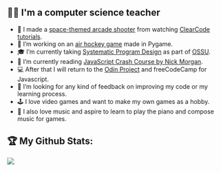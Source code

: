 ## 🧑‍💻 I'm a computer science teacher
- 👾 I made a [space-themed arcade shooter](https://github.com/frankiebry/star-hero) from watching [ClearCode tutorials](https://www.youtube.com/@ClearCode).
- 🏒 I’m working on an [air hockey game](https://github.com/nintanuki/pygame-air-hockey) made in Pygame.
- 🎓 I’m currently taking [Systematic Program Design](https://learning.edx.org/course/course-v1:UBCx+SPD1x+2T2015) as part of [OSSU](https://github.com/ossu/computer-science).
- 📖 I’m currently reading [JavaScript Crash Course by Nick Morgan](https://nostarch.com/javascript-crash-course).
- 💻 After that I will return to the [Odin Project](https://www.theodinproject.com/) and freeCodeCamp for Javascript.
- 🤔 I’m looking for any kind of feedback on improving my code or my learning process.
- 🕹️ I love video games and want to make my own games as a hobby.
- 🎹 I also love music and aspire to learn to play the piano and compose music for games.

## :trophy: My Github Stats:
<div>
  <a href="https://github-readme-stats.vercel.app/api/top-langs/?username=nintanuki&count_private=true&hide=php&theme=tokyonight">
    <img align="center" src="https://github-readme-stats.vercel.app/api/top-langs/?username=nintanuki&layout=compact&hide=php&theme=tokyonight" /></a>
</div>
